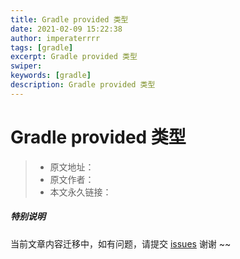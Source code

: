 ```yaml
---
title: Gradle provided 类型
date: 2021-02-09 15:22:38
author: imperaterrrr
tags: [gradle]
excerpt: Gradle provided 类型
swiper:
keywords: [gradle]
description: Gradle provided 类型
---
```


# Gradle provided 类型

> * 原文地址：[]()
> * 原文作者：[]()
> * 本文永久链接：[]()

##### **特别说明**

当前文章内容迁移中，如有问题，请提交 [issues](https://github.com/Starrier/starrier.github.io/issues) 谢谢 ~~
